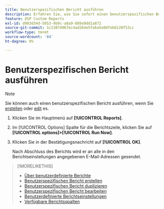 ```yaml
---
title: Benutzerspezifischen Bericht ausführen
description: Erfahren Sie, wie Sie sofort einen benutzerspezifischen Bericht ausführen.
feature: DSP Custom Reports
exl-id: d983d34d-5853-4b9c-a8a9-889a9dd1a872
source-git-commit: 1c13874967ec4ad264e5fa6a5e0dfeb6120f53cc
workflow-type: tm+mt
source-wordcount: '84'
ht-degree: 0%

---
```


# Benutzerspezifischen Bericht ausführen

>[!NOTE]
>
>Sie können auch einen benutzerspezifischen Bericht ausführen, wenn Sie [erstellen](report-create.md) oder [edit](report-edit.md) es.

1. Klicken Sie im Hauptmenü auf **[!UICONTROL Reports]**.

1. Im [!UICONTROL Options] Spalte für die Berichtszeile, klicken Sie auf **[!UICONTROL options]>[!UICONTROL Run Now]**.

1. Klicken Sie in der Bestätigungsnachricht auf **[!UICONTROL OK]**.

   Nach Abschluss des Berichts wird er an alle in den Berichtseinstellungen angegebenen E-Mail-Adressen gesendet.

>[!MORELIKETHIS]
>
>* [Über benutzerdefinierte Berichte](/help/dsp/reports/report-about.md)
>* [Benutzerspezifischen Bericht erstellen](/help/dsp/reports/report-create.md)
>* [Benutzerspezifischen Bericht duplizieren](/help/dsp/reports/report-copy.md)
>* [Benutzerspezifischen Bericht bearbeiten](/help/dsp/reports/report-edit.md)
>* [Benutzerdefinierte Berichtseinstellungen](/help/dsp/reports/report-settings.md)
>* [Verfügbare Berichtsspalten](/help/dsp/reports/report-columns.md)

